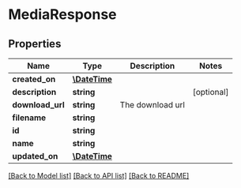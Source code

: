 # MediaResponse

## Properties
Name | Type | Description | Notes
------------ | ------------- | ------------- | -------------
**created_on** | [**\DateTime**](\DateTime.md) |  | 
**description** | **string** |  | [optional] 
**download_url** | **string** | The download url | 
**filename** | **string** |  | 
**id** | **string** |  | 
**name** | **string** |  | 
**updated_on** | [**\DateTime**](\DateTime.md) |  | 

[[Back to Model list]](../../README.md#documentation-for-models) [[Back to API list]](../../README.md#documentation-for-api-endpoints) [[Back to README]](../../README.md)


